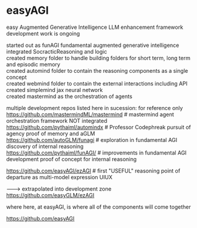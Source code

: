 # easyAGI
easy Augmented Generative Intelligence LLM enhancement framework<br />
development work is ongoing<br />

started out as funAGI fundamental augmented generative intelligence<br />
integrated SocracticReasoning and logic<br />
created memory folder to handle building folders for short term, long term and episodic memory<br />
created automind folder to contain the reasoning components as a single concept<br />
created webmind folder to contain the external interactions including API<br />
created simplemind jax neural network<br />
created mastermind as the orchestration of agents<br />


multiple development repos listed here in sucession: for reference only<br />
https://github.com/mastermindML/mastermind # mastermind agent orchestration framework NOT integrated<br />
https://github.com/pythaiml/automindx # Professor Codephreak pursuit of agency proof of memory and aGLM<br />
https://github.com/autoGLM/funagi # exploration in fundamental AGI discovery of internal reasoning<br />
https://github.com/pythaiml/funAGI/ # improvements in fundamental AGI development proof of concept for internal reasoning<br />

https://github.com/easyAGI/ezAGI # first "USEFUL" reasoning point of departure as multi-model expression UIUX<br />

---> extrapolated into development zone https://github.com/easyGLM/ezAGI<br />

where here, at easyAGI, is where all of the components will come together<br />

https://github.com/easyAGI<br />
